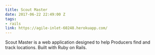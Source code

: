 ```yaml
---
title: Scout Master
date: 2017-06-22 22:49:00 Z
tags:
- rails
link: https://agile-inlet-60248.herokuapp.com/
---
```


Scout Master is a web application designed to help Producers find and track locations. Built with Ruby on Rails. 